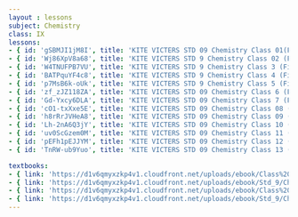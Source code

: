 ```yaml
--- 
layout : lessons 
subject: Chemistry
class: IX
lessons: 
- { id: 'gSBMJI1jM8I', title: 'KITE VICTERS STD 09 Chemistry Class 01(First Bell-ഫസ്റ്റ് ബെല്‍)' }
- { id: 'Wj86XpV8a68', title: 'KITE VICTERS STD 9 Chemistry Class 02 (First Bell-ഫസ്റ്റ് ബെല്‍)' }
- { id: 'W4TNUFPB7VU', title: 'KITE VICTERS STD 9 Chemistry Class 3 (First Bell-ഫസ്റ്റ് ബെല്‍)' }
- { id: 'BATPquYF4c8', title: 'KITE VICTERS STD 9 Chemistry Class 4 (First Bell-ഫസ്റ്റ് ബെല്‍)' }
- { id: 'p7MsB6k-oUk', title: 'KITE VICTERS STD 9 Chemistry Class 5 (First Bell-ഫസ്റ്റ് ബെല്‍)' }
- { id: 'zf_zJZ118ZA', title: 'KITE VICTERS STD 09 Chemistry Class 6 (First Bell-ഫസ്റ്റ് ബെല്‍)' }
- { id: 'Gd-Yxcy6DLA', title: 'KITE VICTERS STD 09 Chemistry Class 7 (First Bell-ഫസ്റ്റ് ബെല്‍)' }
- { id: 'cO1-txXxe5E', title: 'KITE VICTERS STD 09 Chemistry Class 08 (First Bell-ഫസ്റ്റ് ബെല്‍)' }
- { id: 'h8rRrJVHeA8', title: 'KITE VICTERS STD 09 Chemistry Class 09 (First Bell-ഫസ്റ്റ് ബെല്‍)' }
- { id: 'Lh-2nA6Q3jY', title: 'KITE VICTERS STD 09 Chemistry Class 10 (First Bell-ഫസ്റ്റ് ബെല്‍)' }
- { id: 'uv0ScGzem0M', title: 'KITE VICTERS STD 09 Chemistry Class 11 (First Bell-ഫസ്റ്റ് ബെല്‍)' }
- { id: 'pEFh1pEJJYM', title: 'KITE VICTERS STD 09 Chemistry Class 12 (First Bell-ഫസ്റ്റ് ബെല്‍)' }
- { id: 'TnRW-ub9Yuo', title: 'KITE VICTERS STD 09 Chemistry Class 13 (First Bell-ഫസ്റ്റ് ബെല്‍)' }

textbooks:
- { link: 'https://d1v6qmyxzkp4v1.cloudfront.net/uploads/ebook/Class%209/Chemistry_9_E_Vol_1/Chemistry_9_E_Vol_1.pdf', title: 'Chemistry Part -1' , medium: 'English' }
- { link: 'https://d1v6qmyxzkp4v1.cloudfront.net/uploads/ebook/Std_9/Chemistry-IX-%20(E)%20Vol-2/Chemistry-IX-%20(E)%20Vol-2.pdf', title: 'Chemistry Part -2' , medium: 'English' }
- { link: 'https://d1v6qmyxzkp4v1.cloudfront.net/uploads/ebook/Class%209/Chemistry_IX_M_PART_1/Chemistry_IX_M_PART_1.pdf', title: 'Chemistry Part -1' , medium: 'Malayalam' }
- { link: 'https://d1v6qmyxzkp4v1.cloudfront.net/uploads/ebook/Std_9/Chemistry-IX-%20(M)PART%20_2/Chemistry-IX-%20(M)PART%20_2.pdf', title: 'Chemistry Part -2' , medium: 'Malayalam' }
--- 
```

